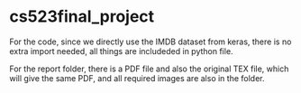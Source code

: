 # cs523final_project
For the code, since we directly use the IMDB dataset from keras, there is no extra import needed, all things are includeded in python file.

For the report folder, there is a PDF file and also the original TEX file, which will give the same PDF, and all required images are also in the folder.
